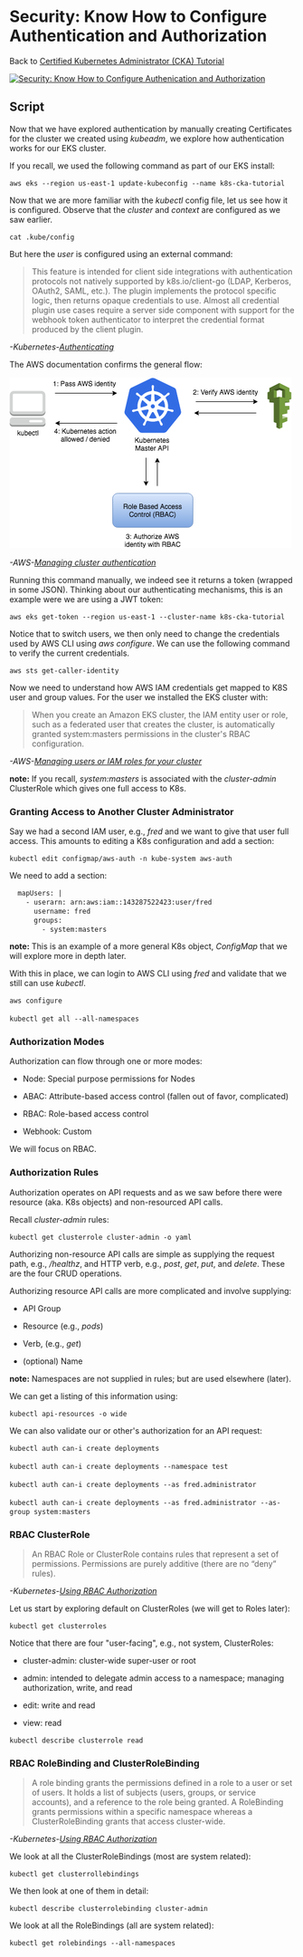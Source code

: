 # Security: Know How to Configure Authentication and Authorization

Back to [Certified Kubernetes Administrator (CKA) Tutorial](https://github.com/larkintuckerllc/k8s-cka-tutorial)

[![Security: Know How to Configure Authenication and Authorization](http://img.youtube.com/vi/1tQKe7X1BV4/0.jpg)](https://youtu.be/1tQKe7X1BV4)

## Script

Now that we have explored authentication by manually creating Certificates for the cluster we created using *kubeadm*, we explore how authentication works for our EKS cluster.

If you recall, we used the following command as part of our EKS install:

```plaintext
aws eks --region us-east-1 update-kubeconfig --name k8s-cka-tutorial
```

Now that we are more familiar with the *kubectl* config file, let us see how it is configured. Observe that the *cluster* and *context* are configured as we saw earlier.

```plaintext
cat .kube/config
```

But here the *user* is configured using an external command:

> This feature is intended for client side integrations with authentication protocols not natively supported by k8s.io/client-go (LDAP, Kerberos, OAuth2, SAML, etc.). The plugin implements the protocol specific logic, then returns opaque credentials to use. Almost all credential plugin use cases require a server side component with support for the webhook token authenticator to interpret the credential format produced by the client plugin.

*-Kubernetes-[Authenticating](https://kubernetes.io/docs/reference/access-authn-authz/authentication/)*

The AWS documentation confirms the general flow:

![EKS IAM](eks-iam.png)

*-AWS-[Managing cluster authentication](https://docs.aws.amazon.com/eks/latest/userguide/managing-auth.html)*

Running this command manually, we indeed see it returns a token (wrapped in some JSON). Thinking about our authenticating mechanisms, this is an example were we are using a JWT token:

```plaintext
aws eks get-token --region us-east-1 --cluster-name k8s-cka-tutorial
```

Notice that to switch users, we then only need to change the credentials used by AWS CLI using *aws configure*. We can use the following command to verify the current credentials.

```plaintext
aws sts get-caller-identity
```

Now we need to understand how AWS IAM credentials get mapped to K8S user and group values. For the user we installed the EKS cluster with:

> When you create an Amazon EKS cluster, the IAM entity user or role, such as a federated user that creates the cluster, is automatically granted system:masters permissions in the cluster's RBAC configuration.

*-AWS-[Managing users or IAM roles for your cluster](https://docs.aws.amazon.com/eks/latest/userguide/add-user-role.html)*

**note:** If you recall, *system:masters* is associated with the *cluster-admin*  ClusterRole which gives one full access to K8s.

### Granting Access to Another Cluster Administrator

Say we had a second IAM user, e.g., *fred* and we want to give that user full access. This amounts to editing a K8s configuration and add a section:

```plaintext
kubectl edit configmap/aws-auth -n kube-system aws-auth
```

We need to add a section:

```plaintext
  mapUsers: |
    - userarn: arn:aws:iam::143287522423:user/fred
      username: fred
      groups:
        - system:masters
```

**note:** This is an example of a more general K8s object, *ConfigMap* that we will explore more in depth later.

With this in place, we can login to AWS CLI using *fred* and validate that we still can use *kubectl*.

```plaintext
aws configure

kubectl get all --all-namespaces
```

### Authorization Modes

Authorization can flow through one or more modes:

* Node: Special purpose permissions for Nodes

* ABAC: Attribute-based access control (fallen out of favor, complicated)

* RBAC: Role-based access control

* Webhook: Custom

We will focus on RBAC.

### Authorization Rules

Authorization operates on API requests and as we saw before there were resource (aka. K8s objects) and non-resourced API calls.

Recall *cluster-admin* rules:

```plaintext
kubectl get clusterrole cluster-admin -o yaml
```

Authorizing non-resource API calls are simple as supplying the request path, e.g., */healthz*, and HTTP verb, e.g., *post*, *get*, *put*, and *delete*. These are the four CRUD operations.

Authorizing resource API calls are more complicated and involve supplying:

* API Group

* Resource (e.g., *pods*)

* Verb, (e.g., *get*)

* (optional) Name

**note:** Namespaces are not supplied in rules; but are used elsewhere (later).

We can get a listing of this information using:

```plaintext
kubectl api-resources -o wide
```

We can also validate our or other's authorization for an API request:

```plaintext
kubectl auth can-i create deployments

kubectl auth can-i create deployments --namespace test

kubectl auth can-i create deployments --as fred.administrator

kubectl auth can-i create deployments --as fred.administrator --as-group system:masters
```

### RBAC ClusterRole

> An RBAC Role or ClusterRole contains rules that represent a set of permissions. Permissions are purely additive (there are no “deny” rules).

*-Kubernetes-[Using RBAC Authorization](https://kubernetes.io/docs/reference/access-authn-authz/rbac/)*

Let us start by exploring default on ClusterRoles (we will get to Roles later):

```plaintext
kubectl get clusterroles
```

Notice that there are four "user-facing", e.g., not system, ClusterRoles:

* cluster-admin: cluster-wide super-user or root

* admin: intended to delegate admin access to a namespace; managing authorization, write, and read

* edit: write and read

* view: read

```plaintext
kubectl describe clusterrole read
```

### RBAC RoleBinding and ClusterRoleBinding

> A role binding grants the permissions defined in a role to a user or set of users. It holds a list of subjects (users, groups, or service accounts), and a reference to the role being granted. A RoleBinding grants permissions within a specific namespace whereas a ClusterRoleBinding grants that access cluster-wide.

*-Kubernetes-[Using RBAC Authorization](https://kubernetes.io/docs/reference/access-authn-authz/rbac/)*

We look at all the ClusterRoleBindings (most are system related):

```plaintext
kubectl get clusterrollebindings
```

We then look at one of them in detail:

```plaintext
kubectl describe clusterrolebinding cluster-admin
```

We look at all the RoleBindings (all are system related):

```plaintext
kubectl get rolebindings --all-namespaces
```
